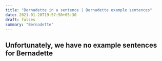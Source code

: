 ```yaml
---
title: "Bernadette in a sentence | Bernadette example sentences"
date: 2021-01-20T19:57:50+05:30
draft: falses
summary: "Bernadette"
---
```

## Unfortunately, we have no example sentences for Bernadette                 
